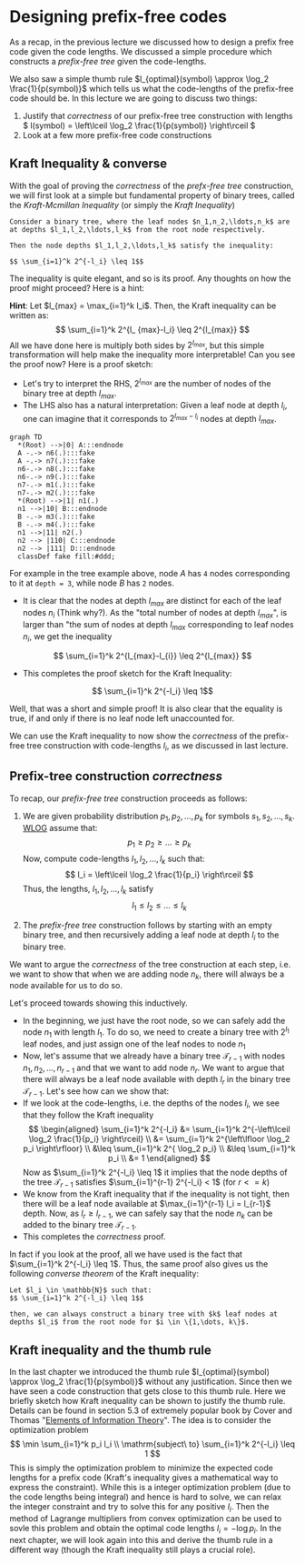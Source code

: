 # Designing prefix-free codes

As a recap, in the previous lecture we discussed how to design a prefix free code given the code lengths. We discussed
a simple procedure which constructs a *prefix-free tree* given the code-lengths.

We also saw a simple thumb rule $l_{optimal}(symbol) \approx \log_2 \frac{1}{p(symbol)}$ which tells us what the
code-lengths of the prefix-free code should be. In this lecture we are going to discuss two things:

1. Justify that *correctness* of our prefix-free tree construction with lengths $ l(symbol) = \left\lceil \log_2
   \frac{1}{p(symbol)} \right\rceil $
2. Look at a few more prefix-free code constructions

## Kraft Inequality & converse

With the goal of proving the *correctness* of the *prefx-free tree* construction, we will first look at a simple but
fundamental property of binary trees, called the *Kraft-Mcmillan Inequality* (or simply the *Kraft Inequality*)

~~~admonish example title="Theorem-1: Kraft Inequality"
Consider a binary tree, where the leaf nodes $n_1,n_2,\ldots,n_k$ are at depths $l_1,l_2,\ldots,l_k$ from the root node respectively. 

Then the node depths $l_1,l_2,\ldots,l_k$ satisfy the inequality:

$$ \sum_{i=1}^k 2^{-l_i} \leq 1$$
~~~

The inequality is quite elegant, and so is its proof. Any thoughts on how the proof might proceed? Here is a hint:

**Hint**: Let $l_{max} = \max_{i=1}^k l_i$. Then, the Kraft inequality can be written as: $$ \sum_{i=1}^k 2^{l_
{max}-l_i} \leq 2^{l_{max}} $$ All we have done here is multiply both sides by $2^{l_{max}}$, but this simple
transformation will help make the inequality more interpretable! Can you see the proof now? Here is a proof sketch:

- Let's try to interpret the RHS, $2^{l_{max}}$ are the number of nodes of the binary tree at depth $l_{max}$.
- The LHS also has a natural interpretation: Given a leaf node at depth $l_i$, one can imagine that it corresponds to
  $2^{l_{max} - l_i}$ nodes at depth $l_{max}$.

```mermaid
graph TD
  *(Root) -->|0| A:::endnode
  A -.-> n6(.):::fake
  A -.-> n7(.):::fake
  n6-.-> n8(.):::fake
  n6-.-> n9(.):::fake
  n7-.-> m1(.):::fake
  n7-.-> m2(.):::fake
  *(Root) -->|1| n1(.)
  n1 -->|10| B:::endnode
  B -.-> m3(.):::fake
  B -.-> m4(.):::fake
  n1 -->|11| n2(.)
  n2 --> |110| C:::endnode
  n2 --> |111| D:::endnode
  classDef fake fill:#ddd;
```

For example in the tree example above, node $A$ has `4` nodes corresponding to it at `depth = 3`, while node $B$ has `2`
nodes.

- It is clear that the nodes at depth $l_{max}$ are distinct for each of the leaf nodes $n_i$ (Think why?). As the "total number of nodes at depth $l_{max}$", is larger than "the sum of nodes at depth $l_{max}$ corresponding to leaf nodes
  $n_i$, we get the inequality

$$ \sum_{i=1}^k 2^{l_{max}-l_{i}} \leq 2^{l_{max}} $$

- This completes the proof sketch for the Kraft Inequality:

$$ \sum_{i=1}^k 2^{-l_i} \leq 1$$

Well, that was a short and simple proof! It is also clear that the equality is true, if and only if there is no leaf
node left unaccounted for.

We can use the Kraft inequality to now show the *correctness* of the prefix-free tree construction with code-lengths $l_{i}$, as we discussed in last lecture.

## Prefix-tree construction *correctness*

To recap, our *prefix-free tree* construction proceeds as follows:

1. We are given probability distribution $p_1, p_2, \ldots, p_k$ for symbols $s_1, s_2, \ldots,
   s_k$. [WLOG](https://en.wikipedia.org/wiki/Without_loss_of_generality) assume that: $$ p_1 \geq p_2 \geq ... \geq
   p_k$$ Now, compute code-lengths $l_1, l_2, \ldots, l_k$ such that: $$ l_i = \left\lceil \log_2 \frac{1}{p_i}
   \right\rceil $$ Thus, the lengths, $l_1, l_2, \ldots, l_k$ satisfy $$ l_1 \leq l_2 \leq ... \leq l_k$$

2. The *prefix-free tree* construction follows by starting with an empty binary tree, and then recursively adding a leaf
   node at depth $l_i$ to the binary tree.

We want to argue the *correctness* of the tree construction at each step, i.e. we want to show that when we are adding node $n_k$, there will always be a node available for us to do so.

Let's proceed towards showing this inductively.

- In the beginning, we just have the root node, so we can safely add the node $n_1$ with length $l_1$. To do so, we need
  to create a binary tree with $2^{l_1}$ leaf nodes, and just assign one of the leaf nodes to node $n_1$
- Now, let's assume that we already have a binary tree $\mathcal{T}_{r-1}$ with nodes $n_1, n_2, \ldots, n_{r-1}$ and
  that we want to add node $n_r$. We want to argue that there will always be a leaf node available with depth $l_r$ in
  the binary tree $\mathcal{T}_{r-1}$. Let's see how can we show that:
- If we look at the code-lengths, i.e. the depths of the nodes $l_i$, we see that they follow the Kraft inequality $$
  \begin{aligned}
  \sum_{i=1}^k 2^{-l_i} &= \sum_{i=1}^k 2^{-\left\lceil \log_2 \frac{1}{p_i} \right\rceil} \\
  &= \sum_{i=1}^k 2^{\left\lfloor \log_2 p_i \right\rfloor} \\
  &\leq \sum_{i=1}^k 2^{ \log_2 p_i} \\
  &\leq \sum_{i=1}^k p_i \\
  &= 1
  \end{aligned} $$ Now as $\sum_{i=1}^k 2^{-l_i} \leq 1$ it implies that the node depths of the tree $\mathcal{T}_{r-1}$
  satisfies $\sum_{i=1}^{r-1} 2^{-l_i} < 1$ (for $r <= k$)
- We know from the Kraft inequality that if the inequality is not tight, then there will be a leaf node available at $\max_{i=1}^{r-1}
  l_i = l_{r-1}$ depth. Now, as $l_r \geq l_{r-1}$, we can safely say that the node $n_k$ can be added to the binary
  tree $\mathcal{T}_{r-1}$.
- This completes the *correctness* proof.

In fact if you look at the proof, all we have used is the fact that $\sum_{i=1}^k 2^{-l_i} \leq 1$. Thus, the same proof
also gives us the following *converse theorem* of the Kraft inequality:

~~~admonish example title="Theorem-2: Converse of Kraft Inequality"
Let $l_i \in \mathbb{N}$ such that: 
$$ \sum_{i=1}^k 2^{-l_i} \leq 1$$

then, we can always construct a binary tree with $k$ leaf nodes at depths $l_i$ from the root node for $i \in \{1,\dots, k\}$.
~~~

## Kraft inequality and the thumb rule
In the last chapter we introduced the thumb rule $l_{optimal}(symbol) \approx \log_2 \frac{1}{p(symbol)}$ without any justification. Since then
we have seen a code construction that gets close to this thumb rule. Here we briefly sketch how Kraft inequality can be shown to justify the thumb rule. Details can be found in section 5.3 of extremely popular book by Cover and Thomas "[Elements of Information Theory](https://searchworks.stanford.edu/?search_field=search&q=elements+of+information+theory)". The idea is to consider the optimization problem
$$
\min \sum_{i=1}^k p_i l_i \\
\mathrm{subject\  to}  \sum_{i=1}^k 2^{-l_i} \leq 1
$$
This is simply the optimization problem to minimize the expected code lengths for a prefix code (Kraft's inequality gives a mathematical way to express the constraint). While this is a integer optimization problem (due to the code lengths being integral) and hence is hard to solve, we can relax the integer constraint and try to solve this for any positive $l_i$. Then the method of Lagrange multipliers from convex optimization can be used to sovle this problem and obtain the optimal code lengths $l_i = - \log p_i$. In the next chapter, we will look again into this and derive the thumb rule in a different way (though the Kraft inequality still plays a crucial role).
